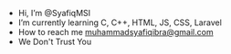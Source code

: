 - Hi, I’m @SyafiqMSI
- I’m currently learning C, C++, HTML, JS, CSS, Laravel
- How to reach me muhammadsyafiqibra@gmail.com
-  We Don't Trust You
